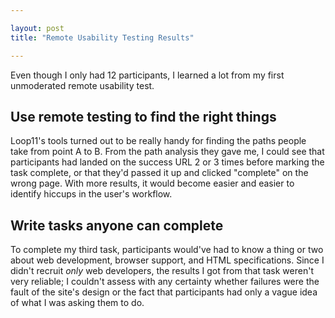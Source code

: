 ```yaml
---

layout: post
title: "Remote Usability Testing Results"

---
```


Even though I only had 12 participants, I learned a lot from my first unmoderated remote usability test.

## Use remote testing to find the right things

Loop11's tools turned out to be really handy for finding the paths people take from point A to B. From the path analysis they gave me, I could see that participants had landed on the success URL 2 or 3 times before marking the task complete, or that they'd passed it up and clicked "complete" on the wrong page. With more results, it would become easier and easier to identify hiccups in the user's workflow.

## Write tasks anyone can complete

To complete my third task, participants would've had to know a thing or two about web development, browser support, and HTML specifications. Since I didn't recruit *only* web developers, the results I got from that task weren't very reliable; I couldn't assess with any certainty whether failures were the fault of the site's design or the fact that participants had only a vague idea of what I was asking them to do.